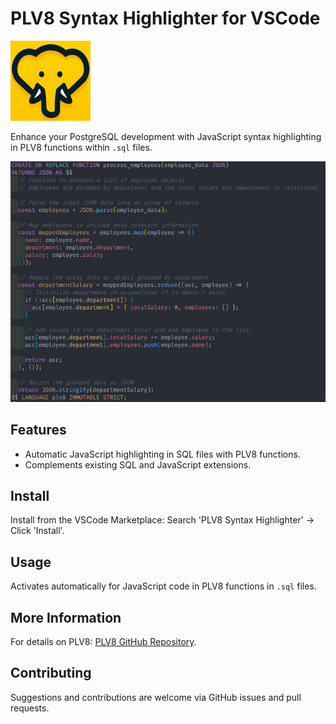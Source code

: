 # PLV8 Syntax Highlighter for VSCode

![PLV8 Syntax Highlighter logo](https://github.com/blairjordan/plv8-vscode/raw/main/media/logo.png)


Enhance your PostgreSQL development with JavaScript syntax highlighting in PLV8 functions within `.sql` files.

![Screenshot 1](https://github.com/blairjordan/plv8-vscode/raw/main/media/screenshot1.png)

## Features

- Automatic JavaScript highlighting in SQL files with PLV8 functions.
- Complements existing SQL and JavaScript extensions.

## Install

Install from the VSCode Marketplace: Search 'PLV8 Syntax Highlighter' → Click 'Install'.

## Usage

Activates automatically for JavaScript code in PLV8 functions in `.sql` files.

## More Information

For details on PLV8: [PLV8 GitHub Repository](https://github.com/plv8/plv8).

## Contributing

Suggestions and contributions are welcome via GitHub issues and pull requests.

